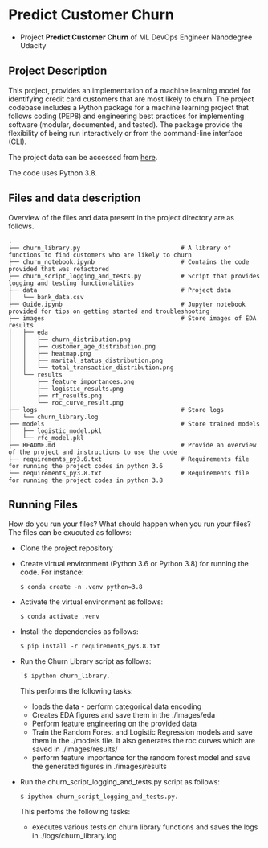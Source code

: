 # Predict Customer Churn

- Project **Predict Customer Churn** of ML DevOps Engineer Nanodegree Udacity

## Project Description

This project, provides an implementation of a machine learning model for identifying credit card customers that are most likely to churn. The project codebase includes a Python package for a machine learning project that follows coding (PEP8) and engineering best practices for implementing software (modular, documented, and tested). The package provide the flexibility of being run interactively or from the command-line interface (CLI).

The project data can be accessed from [here](https://www.kaggle.com/datasets/sakshigoyal7/credit-card-customers).

The code uses Python 3.8.

## Files and data description

Overview of the files and data present in the project directory are as follows.

```
.
├── churn_library.py                            # A library of functions to find customers who are likely to churn
├── churn_notebook.ipynb                        # Contains the code provided that was refactored
├── churn_script_logging_and_tests.py           # Script that provides logging and testing functionalities
├── data                                        # Project data
│   └── bank_data.csv
├── Guide.ipynb                                 # Jupyter notebook provided for tips on getting started and troubleshooting
├── images                                      # Store images of EDA results
│   ├── eda
│   │   ├── churn_distribution.png
│   │   ├── customer_age_distribution.png
│   │   ├── heatmap.png
│   │   ├── marital_status_distribution.png
│   │   └── total_transaction_distribution.png
│   └── results
│       ├── feature_importances.png
│       ├── logistic_results.png
│       ├── rf_results.png
│       └── roc_curve_result.png
├── logs                                        # Store logs
│   └── churn_library.log
├── models                                      # Store trained models
│   ├── logistic_model.pkl
│   └── rfc_model.pkl
├── README.md                                   # Provide an overview of the project and instructions to use the code
├── requirements_py3.6.txt                      # Requirements file for running the project codes in python 3.6
└── requirements_py3.8.txt                      # Requirements file for running the project codes in python 3.8

```

## Running Files

How do you run your files? What should happen when you run your files?
The files can be exucuted as follows:

- Clone the project repository
- Create virtual environment (Python 3.6 or Python 3.8) for running the code. For instance:

  `$ conda create -n .venv python=3.8`

- Activate the virtual environment as follows:

  `$ conda activate .venv`

- Install the dependencies as follows:

  `$ pip install -r requirements_py3.8.txt`

- Run the Churn Library script as follows:

      `$ ipython churn_library.`

  This performs the following tasks:

  - loads the data - perform categorical data encoding
  - Creates EDA figures and save them in the ./images/eda
  - Perform feature engineering on the provided data
  - Train the Random Forest and Logistic Regression models and save them in the ./models file. It also generates the roc curves which are saved in ./images/results/
  - perform feature importance for the random forest model and save the generated figures in ./images/results

- Run the churn_script_logging_and_tests.py script as follows:

  `$ ipython churn_script_logging_and_tests.py.`

  This perfoms the following tasks:

  - executes various tests on churn library functions and saves the logs in ./logs/churn_library.log
